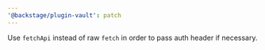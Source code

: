 ```yaml
---
'@backstage/plugin-vault': patch
---
```


Use `fetchApi` instead of raw `fetch` in order to pass auth header if necessary.
